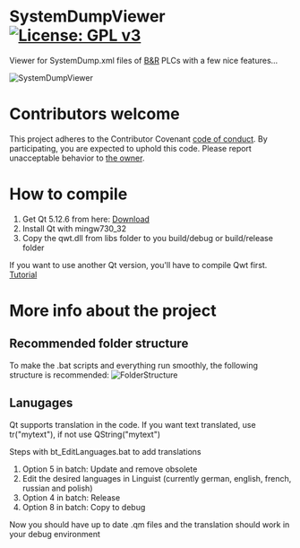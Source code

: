 # SystemDumpViewer [![License: GPL v3](https://img.shields.io/badge/License-GPL%20v3-blue.svg)](https://www.gnu.org/licenses/gpl-3.0)
Viewer for SystemDump.xml files of [B&amp;R](https://www.br-automation.com) PLCs with a few nice features...

![SystemDumpViewer](https://github.com/bee-eater/SystemDumpViewer/blob/master/99_projinfo/Screenshot_211022169.png)

# Contributors welcome

This project adheres to the Contributor Covenant [code of conduct](CONTRIBUTING.md).
By participating, you are expected to uphold this code. Please report unacceptable behavior to [the owner](mailto:bee-eater@users.noreply.github.com).

# How to compile
1. Get Qt 5.12.6 from here: [Download](http://download.qt.io/official_releases/qt/5.12/5.12.6/qt-opensource-windows-x86-5.12.6.exe)
1. Install Qt with mingw730_32
1. Copy the qwt.dll from libs folder to you build/debug or build/release folder	

If you want to use another Qt version, you'll have to compile Qwt first. [Tutorial](https://www.youtube.com/watch?v=ZqFKwF6q7jQ)

# More info about the project
## Recommended folder structure
To make the .bat scripts and everything run smoothly, the following structure
is recommended:
![FolderStructure](https://github.com/bee-eater/SystemDumpViewer/blob/master/99_projinfo/folder_structure.png)

## Lanugages
Qt supports translation in the code.
If you want text translated, use tr("mytext"), if not use QString("mytext")

Steps with bt_EditLanguages.bat to add translations
1. Option 5 in batch: Update and remove obsolete
2. Edit the desired languages in Linguist (currently german, english, french, russian and polish)
3. Option 4 in batch: Release
4. Option 8 in batch: Copy to debug

Now you should have up to date .qm files and the translation should work in your debug environment

